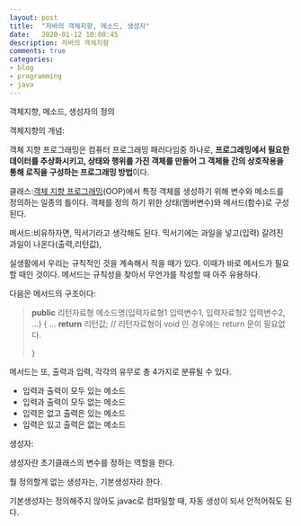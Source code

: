 ```yaml
---
layout: post
title:  "자바의 객체지향, 메소드, 생성자"
date:   2020-01-12 10:00:45
description: 자바의 객체지향
comments: true
categories: 
- blog
- programming
- java
---
```


객체지향, 메소드, 생성자의 정의



객체지향의 개념:

객체 지향 프로그래밍은 컴퓨터 프로그래밍 패러다임중 하나로,  **프로그래밍에서 필요한 데이터를 추상화시키고, 상태와 행위를 가진 객체를 만들어 그 객체들 간의 상호작용을 통해 로직을 구성하는 프로그래밍 방법**이다.

클래스:[객체 지향 프로그래밍](https://ko.wikipedia.org/wiki/%EA%B0%9D%EC%B2%B4_%EC%A7%80%ED%96%A5_%ED%94%84%EB%A1%9C%EA%B7%B8%EB%9E%98%EB%B0%8D)(OOP)에서 특정 객체를 생성하기 위해 변수와 메소드를 정의하는 일종의 틀이다. 객체를 정의 하기 위한 상태(멤버변수)와 메서드(함수)로 구성된다.

메서드:비유하자면, 믹서기라고 생각해도 된다. 믹서기에는 과일을 넣고(입력) 갈려진 과일이 나온다(출력,리턴값),

실생활에서 우리는 규칙적인 것을 계속해서 적을 때가 있다. 이때가 바로 메서드가 필요할 때인 것이다. 메서드는 규칙성을 찾아서 무언가를 작성할 때 아주 유용하다.

다음은 메서드의 구조이다:

> **public**  리턴자료형 메소드명(입력자료형1 입력변수1, 입력자료형2 입력변수2, …) { …  **return**  리턴값; // 리턴자료형이 void 인 경우에는 return 문이 필요없다.
> 
> }

메서드는 또, 출력과 입력, 각각의 유무로 총 4가지로 분류될 수 있다.

-   입력과 출력이 모두 있는 메소드
-   입력과 출력이 모두 없는 메소드
-   입력은 없고 출력은 있는 메소드
-   입력은 있고 출력은 없는 메소드

생성자:

생성자란 초기클래스의 변수를 정하는 역할을 한다.

뭘 정의할게 없는 생성자는, 기본생성자라 한다.

기본생성자는 정의해주지 않아도 javac로 컴파일할 때, 자동 생성이 되서 안적어줘도 된다.


